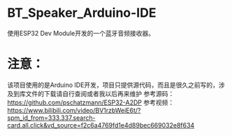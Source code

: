 # BT_Speaker_Arduino-IDE
使用ESP32 Dev Module开发的一个蓝牙音频接收器。

# 注意：
该项目使用的是Arduino IDE开发，项目只提供源代码，而且是很久之前写的，涉及到库文件的下载请自行查阅或者我以后再来维护
参考源码：https://github.com/pschatzmann/ESP32-A2DP
参考视频：https://www.bilibili.com/video/BV1rzbWeiE6t/?spm_id_from=333.337.search-card.all.click&vd_source=f2c6a4769fd1e4d89bec669032e8f634
